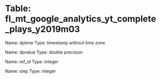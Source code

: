 Table: fl_mt_google_analytics_yt_complete_plays_y2019m03
========================================================

Name: dptime
Type: timestamp without time zone

Name: dpvalue
Type: double precision

Name: ref_id
Type: integer

Name: step
Type: integer

